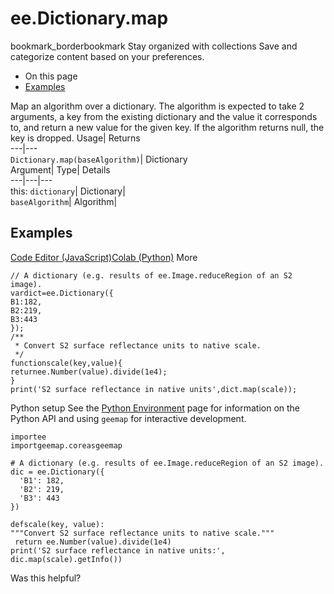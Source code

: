  
#  ee.Dictionary.map
bookmark_borderbookmark Stay organized with collections  Save and categorize content based on your preferences.
  * On this page
  * [Examples](https://developers.google.com/earth-engine/apidocs/ee-dictionary-map#examples)


Map an algorithm over a dictionary. The algorithm is expected to take 2 arguments, a key from the existing dictionary and the value it corresponds to, and return a new value for the given key. If the algorithm returns null, the key is dropped. 
Usage| Returns  
---|---  
`Dictionary.map(baseAlgorithm)`| Dictionary  
Argument| Type| Details  
---|---|---  
this: `dictionary`| Dictionary|   
`baseAlgorithm`| Algorithm|   
## Examples
[Code Editor (JavaScript)](https://developers.google.com/earth-engine/apidocs/ee-dictionary-map#code-editor-javascript-sample)[Colab (Python)](https://developers.google.com/earth-engine/apidocs/ee-dictionary-map#colab-python-sample) More
```
// A dictionary (e.g. results of ee.Image.reduceRegion of an S2 image).
vardict=ee.Dictionary({
B1:182,
B2:219,
B3:443
});
/**
 * Convert S2 surface reflectance units to native scale.
 */
functionscale(key,value){
returnee.Number(value).divide(1e4);
}
print('S2 surface reflectance in native units',dict.map(scale));
```
Python setup
See the [ Python Environment](https://developers.google.com/earth-engine/guides/python_install) page for information on the Python API and using `geemap` for interactive development.
```
importee
importgeemap.coreasgeemap
```
```
# A dictionary (e.g. results of ee.Image.reduceRegion of an S2 image).
dic = ee.Dictionary({
  'B1': 182,
  'B2': 219,
  'B3': 443
})

defscale(key, value):
"""Convert S2 surface reflectance units to native scale."""
 return ee.Number(value).divide(1e4)
print('S2 surface reflectance in native units:', dic.map(scale).getInfo())
```

Was this helpful?
